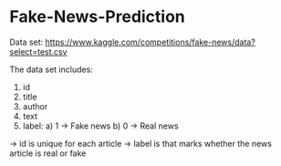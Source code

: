 # Fake-News-Prediction

Data set: https://www.kaggle.com/competitions/fake-news/data?select=test.csv

The data set includes:
1. id
2. title
3. author
4. text
5. label:
      a) 1 -> Fake news
      b) 0 -> Real news   

-> id is unique for each article
-> label is that marks whether the news article is real or fake
